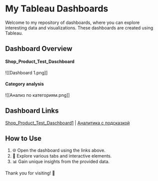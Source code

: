 # My Tableau Dashboards

Welcome to my repository of dashboards, where you can explore interesting data and visualizations. These dashboards are created using Tableau.

## Dashboard Overview

#### Shop_Product_Test_Daschboard
![[Dashboard 1.png]]
#### Category analysis
![[Анализ по категориям.png]]
## Dashboard Links

[Shop_Product_Test_Daschboard1](https://public.tableau.com/views/Shop_Product_Test_Daschboard1/Dashboard1?:language=en-US&:sid=&:display_count=n&:origin=viz_share_link) |
[Аналитика с подсказкой](https://public.tableau.com/views/_17014429277760/sheet0?:language=en-US&:sid=&:display_count=n&:origin=viz_share_link)

## How to Use

1. 🌐 Open the dashboard using the links above.
2. 🧐 Explore various tabs and interactive elements.
3. 📊 Gain unique insights from the provided data.

Thank you for visiting! 🚀